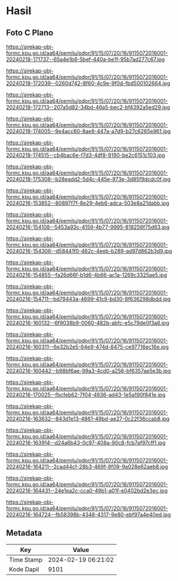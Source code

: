 # Hasil

## Foto C Plano

https://sirekap-obj-formc.kpu.go.id/aa64/pemilu/pdpr/91/15/07/20/16/9115072016001-20240218-171737--65a4e1b8-5bef-440a-be1f-95b7ad277c67.jpg

https://sirekap-obj-formc.kpu.go.id/aa64/pemilu/pdpr/91/15/07/20/16/9115072016001-20240218-172039--0260d742-8f60-4c9e-9f0d-fbd500102664.jpg

https://sirekap-obj-formc.kpu.go.id/aa64/pemilu/pdpr/91/15/07/20/16/9115072016001-20240218-172713--207a5d82-34bd-46a5-bec2-bf4392a5ed29.jpg

https://sirekap-obj-formc.kpu.go.id/aa64/pemilu/pdpr/91/15/07/20/16/9115072016001-20240218-174005--9e4acc80-8ae8-447a-a7d9-b27c6265e961.jpg

https://sirekap-obj-formc.kpu.go.id/aa64/pemilu/pdpr/91/15/07/20/16/9115072016001-20240218-174515--cb4bac6e-f7d3-4df8-9190-be2c6151c103.jpg

https://sirekap-obj-formc.kpu.go.id/aa64/pemilu/pdpr/91/15/07/20/16/9115072016001-20240218-175308--b28eadd2-5d4c-445e-973e-3d85f9dcdc0f.jpg

https://sirekap-obj-formc.kpu.go.id/aa64/pemilu/pdpr/91/15/07/20/16/9115072016001-20240216-153852--80897f7f-8e29-4eb6-adca-503e8a21dabb.jpg

https://sirekap-obj-formc.kpu.go.id/aa64/pemilu/pdpr/91/15/07/20/16/9115072016001-20240216-154108--5453a93c-4159-4b77-9995-818256f75d63.jpg

https://sirekap-obj-formc.kpu.go.id/aa64/pemilu/pdpr/91/15/07/20/16/9115072016001-20240216-154306--d58441f0-462c-4eeb-b289-ad97d862b3d9.jpg

https://sirekap-obj-formc.kpu.go.id/aa64/pemilu/pdpr/91/15/07/20/16/9115072016001-20240216-154855--fa26d66f-b1d6-4b66-ac1a-1269c3325ae5.jpg

https://sirekap-obj-formc.kpu.go.id/aa64/pemilu/pdpr/91/15/07/20/16/9115072016001-20240216-154711--bd79443a-4699-41c9-bd30-8f636298dbdd.jpg

https://sirekap-obj-formc.kpu.go.id/aa64/pemilu/pdpr/91/15/07/20/16/9115072016001-20240216-160132--6f9038b9-0060-482b-abfc-e5c79de0f3a6.jpg

https://sirekap-obj-formc.kpu.go.id/aa64/pemilu/pdpr/91/15/07/20/16/9115072016001-20240216-160311--6e32b2e5-64e9-474d-8475-ce97716ec16e.jpg

https://sirekap-obj-formc.kpu.go.id/aa64/pemilu/pdpr/91/15/07/20/16/9115072016001-20240216-160442--b98bf6ae-99a3-4cd0-a256-bf6357ae5e3b.jpg

https://sirekap-obj-formc.kpu.go.id/aa64/pemilu/pdpr/91/15/07/20/16/9115072016001-20240216-170025--fbcfeb62-7f04-4936-ad43-1e5a190f841e.jpg

https://sirekap-obj-formc.kpu.go.id/aa64/pemilu/pdpr/91/15/07/20/16/9115072016001-20240216-163632--843d1e13-4861-49bd-ae27-0c22f36ccab8.jpg

https://sirekap-obj-formc.kpu.go.id/aa64/pemilu/pdpr/91/15/07/20/16/9115072016001-20240216-163914--d24a6b43-0c97-408a-90c8-fcb7af97cff1.jpg

https://sirekap-obj-formc.kpu.go.id/aa64/pemilu/pdpr/91/15/07/20/16/9115072016001-20240216-164211--2cad44cf-28b3-469f-9f09-9a028e62aeb8.jpg

https://sirekap-obj-formc.kpu.go.id/aa64/pemilu/pdpr/91/15/07/20/16/9115072016001-20240216-164431--24e1ea2c-cca0-49b1-a01f-e0402bd2e3ec.jpg

https://sirekap-obj-formc.kpu.go.id/aa64/pemilu/pdpr/91/15/07/20/16/9115072016001-20240216-164724--fb58398b-4348-4317-9e80-ebf97a4e40ed.jpg


## Metadata

| Key        | Value               |
| ---------- | ------------------- |
| Time Stamp | 2024-02-19 06:21:02 |
| Kode Dapil | 9101                |



